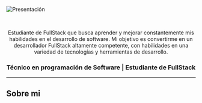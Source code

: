 ![Presentación]()

<div id="header" align="center">
 <br>
 <p align="center"> Estudiante de FullStack que busca aprender y mejorar constantemente mis habilidades en el desarrollo de software. Mi objetivo es convertirme en un desarrollador FullStack altamente competente, con habilidades en una variedad de tecnologías y herramientas de desarrollo. <p>

<h3 align="center">Técnico en programación de Software | Estudiante de FullStack </h3>
</div>


---
## Sobre mi
 
<!--
**SebasQui97/SebasQui97** is a ✨ _special_ ✨ repository because its `README.md` (this file) appears on your GitHub profile.

Here are some ideas to get you started:

- 🔭 I’m currently working on ...
- 🌱 I’m currently learning ...
- 👯 I’m looking to collaborate on ...
- 🤔 I’m looking for help with ...
- 💬 Ask me about ...
- 📫 How to reach me: ...
- 😄 Pronouns: ...
- ⚡ Fun fact: ...
-->
